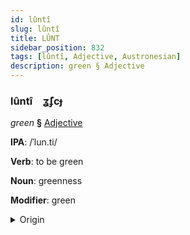 ```yaml
---
id: lûntî
slug: lûntî
title: LÛNT
sidebar_position: 832
tags: [lûntî, Adjective, Austronesian]
description: green § Adjective
---
```


### lûntî&emsp;<span kind="abugida">ʓ̃ʄcɟ</span>

*green* **§** [Adjective](../../tags/Adjective)

**IPA**: /ˈlun.ti/

**Verb**: to be green

**Noun**: greenness

**Modifier**: green

<details>
    <summary>Origin</summary>
    Tagalog lungti [lʊnˈtiʔ]<br/>
    <em>Austronesian Language Family</em>
</details>